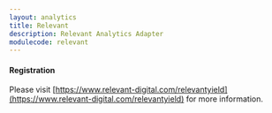 ```yaml
---
layout: analytics
title: Relevant
description: Relevant Analytics Adapter
modulecode: relevant
---
```


#### Registration

Please visit [https://www.relevant-digital.com/relevantyield](https://www.relevant-digital.com/relevantyield) for more information.
